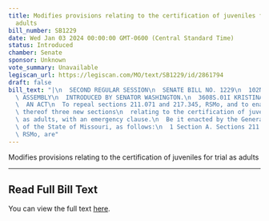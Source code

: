 ```yaml
---
title: Modifies provisions relating to the certification of juveniles for trial as
  adults
bill_number: SB1229
date: Wed Jan 03 2024 00:00:00 GMT-0600 (Central Standard Time)
status: Introduced
chamber: Senate
sponsor: Unknown
vote_summary: Unavailable
legiscan_url: https://legiscan.com/MO/text/SB1229/id/2861794
draft: false
bill_text: "|\n  SECOND REGULAR SESSION\n  SENATE BILL NO. 1229\n  102ND GENERA L\
  \ ASSEMBLY\n  INTRODUCED BY SENATOR WASHINGTON.\n  3608S.01I KRISTINA MARTIN, Secretary\n\
  \  AN ACT\n  To repeal sections 211.071 and 217.345, RSMo, and to enact in lieu\
  \ thereof three new sections\n  relating to the certification of juveniles for trial\
  \ as adults, with an emergency clause.\n  Be it enacted by the General Assembly\
  \ of the State of Missouri, as follows:\n  1 Section A. Sections 211.071 and 217.345,\
  \ RSMo, are"
---
```

Modifies provisions relating to the certification of juveniles for trial as adults

---

## Read Full Bill Text

You can view the full text [here](https://legiscan.com/MO/text/SB1229/id/2861794).
